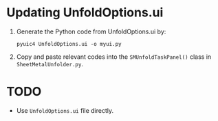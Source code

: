 # Updating UnfoldOptions.ui

1. Generate the Python code from UnfoldOptions.ui by: 

    ```
    pyuic4 UnfoldOptions.ui -o myui.py
    ```

2. Copy and paste relevant codes into the `SMUnfoldTaskPanel()` class in `SheetMetalUnfolder.py`.


# TODO

* Use `UnfoldOptions.ui` file directly.
